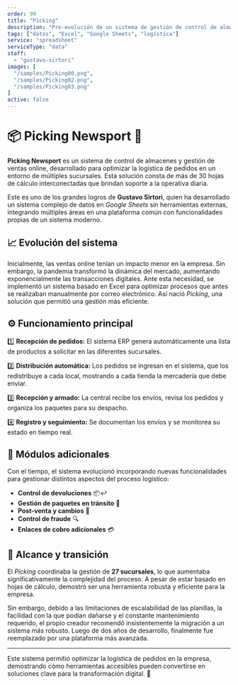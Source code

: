 ```yaml
---
order: 99
title: "Picking"
description: "Pre-evolución de un sistema de gestión de control de almacenes y seguimiento de ventas online. Desde que ingresa el pedido, se solicita la mercadería a los diferentes locales, se recibe y luego se despacha."
tags: ["datos", "Excel", "Google Sheets", "logística"]
service: "spreadsheet"
serviceType: "data"
staff:
  - "gustavo-sirtori"
images: [
  "/samples/Picking00.png",
  "/samples/Picking02.png",
  "/samples/Picking03.png"
]
active: false
---
```


# 📦 Picking Newsport 🚛

**Picking Newsport** es un sistema de control de almacenes y gestión de ventas online, desarrollado para optimizar la logística de pedidos en un entorno de múltiples sucursales. Esta solución consta de más de 30 hojas de cálculo interconectadas que brindan soporte a la operativa diaria.

Este es uno de los grandes logros de **Gustavo Sirtori**, quien ha desarrollado un sistema complejo de datos en *Google Sheets* sin herramientas externas, integrando múltiples áreas en una plataforma común con funcionalidades propias de un sistema moderno.

## 📈 **Evolución del sistema**

Inicialmente, las ventas online tenían un impacto menor en la empresa. Sin embargo, la pandemia transformó la dinámica del mercado, aumentando exponencialmente las transacciones digitales. Ante esta necesidad, se implementó un sistema basado en Excel para optimizar procesos que antes se realizaban manualmente por correo electrónico. Así nació *Picking*, una solución que permitió una gestión más eficiente.

## ⚙️ **Funcionamiento principal**

1️⃣ **Recepción de pedidos:** El sistema ERP genera automáticamente una lista de productos a solicitar en las diferentes sucursales.

2️⃣ **Distribución automática:** Los pedidos se ingresan en el sistema, que los redistribuye a cada local, mostrando a cada tienda la mercadería que debe enviar.

3️⃣ **Recepción y armado:** La central recibe los envíos, revisa los pedidos y organiza los paquetes para su despacho.

4️⃣ **Registro y seguimiento:** Se documentan los envíos y se monitorea su estado en tiempo real.

## 🔄 **Módulos adicionales**

Con el tiempo, el sistema evolucionó incorporando nuevas funcionalidades para gestionar distintos aspectos del proceso logístico:

- **Control de devoluciones** 📦↩️  
- **Gestión de paquetes en tránsito** 🚚  
- **Post-venta y cambios** 🔄  
- **Control de fraude** 🔍  
- **Enlaces de cobro adicionales** 💳  

## 🏢 **Alcance y transición**

El *Picking* coordinaba la gestión de **27 sucursales**, lo que aumentaba significativamente la complejidad del proceso. A pesar de estar basado en hojas de cálculo, demostró ser una herramienta robusta y eficiente para la empresa.

Sin embargo, debido a las limitaciones de escalabilidad de las planillas, la facilidad con la que podían dañarse y el constante mantenimiento requerido, el propio creador recomendó insistentemente la migración a un sistema más robusto. Luego de dos años de desarrollo, finalmente fue reemplazado por una plataforma más avanzada.

---

Este sistema permitió optimizar la logística de pedidos en la empresa, demostrando cómo herramientas accesibles pueden convertirse en soluciones clave para la transformación digital. 🚀
